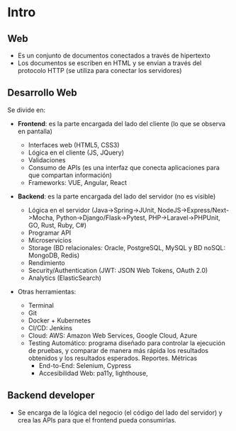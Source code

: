 # Intro

## Web

* Es un conjunto de documentos conectados a través de hipertexto
* Los documentos se escriben en HTML y se envian a través del protocolo HTTP (se utiliza para conectar los servidores)


## Desarrollo Web

Se divide en:

* **Frontend**: es la parte encargada del lado del cliente (lo que se observa en pantalla)
  * Interfaces web (HTML5, CSS3)
  * Lógica en el cliente (JS, JQuery)
  * Validaciones
  * Consumo de APIs (es una interfaz que conecta aplicaciones para que compartan información)
  * Frameworks: VUE, Angular, React
* **Backend**: es la parte encargada del lado del servidor (no es visible)
  * Lógica en el servidor (Java->Spring->JUnit, NodeJS->Express/Next->Mocha, Python->Django/Flask->Pytest, PHP->Laravel->PHPUnit, GO, Rust, Ruby, C#)
  * Programar API
  * Microservicios
  * Storage (BD relacionales: Oracle, PostgreSQL, MySQL y BD noSQL: MongoDB, Redis)
  * Rendimiento
  * Security/Authentication (JWT: JSON Web Tokens, OAuth 2.0)
  * Analytics (ElasticSearch) 

* Otras herramientas:
  * Terminal
  * Git
  * Docker + Kubernetes
  * CI/CD: Jenkins
  * Cloud: AWS: Amazon Web Services, Google Cloud, Azure
  * Testing Automático: programa diseñado para controlar la ejecución de pruebas, y comparar de manera más rápida los resultados obtenidos y los resultados esperados. Reportes. Métricas
    * End-to-End: Selenium, Cypress
    * Accesibilidad Web: pa11y, lighthouse, 

## Backend developer

* Se encarga de la lógica del negocio (el código del lado del servidor) y crea las APIs para que el frontend pueda consumirlas.